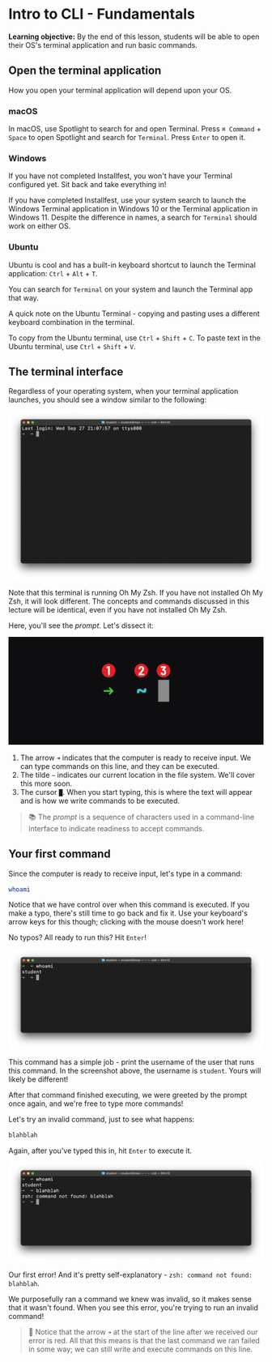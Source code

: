 # Intro to CLI - Fundamentals 

**Learning objective:** By the end of this lesson, students will be able to open their OS's terminal application and run basic commands.

## Open the terminal application

How you open your terminal application will depend upon your OS.

### macOS

In macOS, use Spotlight to search for and open Terminal. Press `⌘ Command` + `Space` to open Spotlight and search for `Terminal`. Press `Enter` to open it.

### Windows

If you have not completed Installfest, you won't have your Terminal configured yet. Sit back and take everything in!

If you have completed Installfest, use your system search to launch the Windows Terminal application in Windows 10 or the Terminal application in Windows 11. Despite the difference in names, a search for `Terminal` should work on either OS.

### Ubuntu

Ubuntu is cool and has a built-in keyboard shortcut to launch the Terminal application: `Ctrl` + `Alt` + `T`.

You can search for `Terminal` on your system and launch the Terminal app that way.

A quick note on the Ubuntu Terminal - copying and pasting uses a different keyboard combination in the terminal.

To copy from the Ubuntu terminal, use `Ctrl` + `Shift` + `C`. To paste text in the Ubuntu terminal, use `Ctrl` + `Shift` + `V`.

## The terminal interface

Regardless of your operating system, when your terminal application launches, you should see a window similar to the following:

![The terminal app in macOS](../assets/terminal.png)

Note that this terminal is running Oh My Zsh. If you have not installed Oh My Zsh, it will look different. The concepts and commands discussed in this lecture will be identical, even if you have not installed Oh My Zsh.

Here, you'll see the *prompt*. Let's dissect it:

![The anatomy of the command line. The ➜ is denoted with 1. The ~ is denoted with 2. The █ is denoted with 3.](../assets/command-line-anatomy.png)

1. The arrow `➜` indicates that the computer is ready to receive input. We can type commands on this line, and they can be executed.
2. The tilde `~` indicates our current location in the file system. We'll cover this more soon.
3. The cursor `█`. When you start typing, this is where the text will appear and is how we write commands to be executed.

> 📚 The *prompt* is a sequence of characters used in a command-line interface to indicate readiness to accept commands.

## Your first command

Since the computer is ready to receive input, let's type in a command:

```bash
whoami
```

Notice that we have control over when this command is executed. If you make a typo, there's still time to go back and fix it. Use your keyboard's arrow keys for this though; clicking with the mouse doesn't work here!

No typos? All ready to run this? Hit `Enter`!

![The whoami command successfully running and printing student](../assets/whoami.png)

This command has a simple job - print the username of the user that runs this command. In the screenshot above, the username is `student`. Yours will likely be different!

After that command finished executing, we were greeted by the prompt once again, and we're free to type more commands!

Let's try an invalid command, just to see what happens:

```bash
blahblah
```

Again, after you've typed this in, hit `Enter` to execute it.

![Oh no, blahblah isn't a valid command!](../assets/blahblah.png)

Our first error! And it's pretty self-explanatory - `zsh: command not found: blahblah`.

We purposefully ran a command we knew was invalid, so it makes sense that it wasn't found. When you see this error, you're trying to run an invalid command!

> 🧠 Notice that the arrow `➜` at the start of the line after we received our error is red. All that this means is that the last command we ran failed in some way; we can still write and execute commands on this line.